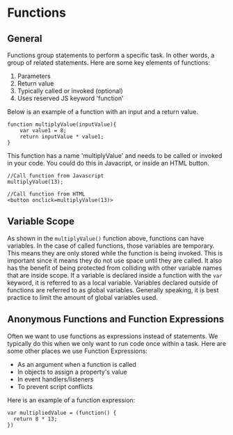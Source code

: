 # Functions
## General
Functions group statements to perform a specific task. In other words, a group of related statements. Here are some key elements of functions:

1. Parameters
2. Return value
3. Typically called or invoked (optional)
4. Uses reserved JS keyword 'function'

Below is an example of a function with an input and a return value. 
```
function multiplyValue(inputValue){
	var value1 = 8;
	return inputValue * value1;
}
```

This function has a name 'multiplyValue' and needs to be called or invoked in your code. You could do this in Javacript, or inside an HTML button. 

```
//Call function from Javascript
multiplyValue(13);

//Call function from HTML
<button onclick=multiplyValue(13)>
```

## Variable Scope
As shown in the `multiplyValue()` function above, functions can have variables. In the case of called functions, those variables are temporary. This means they are only stored while the function is being invoked. This is important since it means they do not use space until they are called. It also has the benefit of being protected from colliding with other variable names that are inside scope. If a variable is declared inside a function with the `var` keyword, it is referred to as a local variable. Variables declared outside of functions are referred to as global variables. Generally speaking, it is best practice to limit the amount of global variables used. 

## Anonymous Functions and Function Expressions
Often we want to use functions as expressions instead of statements. We typically do this when we only want to run code once within a task. Here are some other places we use Function Expressions:

* As an argument when a function is called
* In objects to assign a property's value
* In event handlers/listeners
* To prevent script conflicts

Here is an example of a function expression:

```
var multipliedValue = (function() {
  return 8 * 13;
})
```
